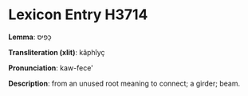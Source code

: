 # Lexicon Entry H3714

**Lemma**: כָּפִיס

**Transliteration (xlit)**: kâphîyç

**Pronunciation**: kaw-fece'

**Description**:
from an unused root meaning to connect; a girder; beam.
